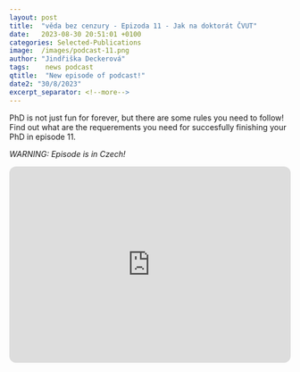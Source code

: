 ```yaml
---
layout: post
title:  "věda bez cenzury - Epizoda 11 - Jak na doktorát ČVUT"
date:   2023-08-30 20:51:01 +0100
categories: Selected-Publications
image:  /images/podcast-11.png
author: "Jindřiška Deckerová"
tags:    news podcast
qtitle:  "New episode of podcast!"
date2: "30/8/2023"
excerpt_separator: <!--more-->
---
```

PhD is not just fun for forever, but there are some rules you need to follow! Find out what are the requerements you need for succesfully finishing your PhD in episode 11.
<!--more-->

*WARNING: Episode is in Czech!*

<iframe style="border-radius:12px" src="https://open.spotify.com/embed/episode/3baNmOSiVkg0huoyOB3u3y?utm_source=generator" width="100%" height="352" frameBorder="0" allowfullscreen="" allow="autoplay; clipboard-write; encrypted-media; fullscreen; picture-in-picture" loading="lazy"></iframe>
